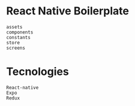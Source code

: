 # React Native Boilerplate 
    assets
    components
    constants
    store
    screens

# Tecnologies 
    React-native 
    Expo 
    Redux